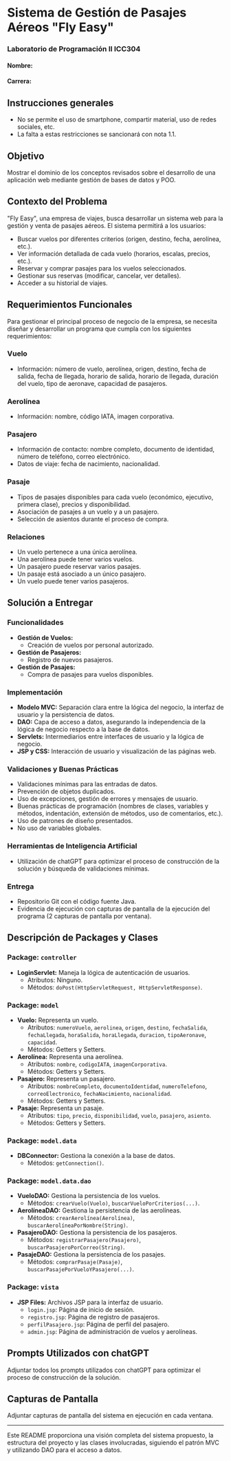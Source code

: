 # Sistema de Gestión de Pasajes Aéreos "Fly Easy"

### Laboratorio de Programación II ICC304

#### Nombre:
#### Carrera:

## Instrucciones generales
- No se permite el uso de smartphone, compartir material, uso de redes sociales, etc.
- La falta a estas restricciones se sancionará con nota 1.1.

## Objetivo
Mostrar el dominio de los conceptos revisados sobre el desarrollo de una aplicación web mediante gestión de bases de datos y POO.

## Contexto del Problema
"Fly Easy", una empresa de viajes, busca desarrollar un sistema web para la gestión y venta de pasajes aéreos. El sistema permitirá a los usuarios:
- Buscar vuelos por diferentes criterios (origen, destino, fecha, aerolínea, etc.).
- Ver información detallada de cada vuelo (horarios, escalas, precios, etc.).
- Reservar y comprar pasajes para los vuelos seleccionados.
- Gestionar sus reservas (modificar, cancelar, ver detalles).
- Acceder a su historial de viajes.

## Requerimientos Funcionales
Para gestionar el principal proceso de negocio de la empresa, se necesita diseñar y desarrollar un programa que cumpla con los siguientes requerimientos:

### Vuelo
- Información: número de vuelo, aerolínea, origen, destino, fecha de salida, fecha de llegada, horario de salida, horario de llegada, duración del vuelo, tipo de aeronave, capacidad de pasajeros.

### Aerolínea
- Información: nombre, código IATA, imagen corporativa.

### Pasajero
- Información de contacto: nombre completo, documento de identidad, número de teléfono, correo electrónico.
- Datos de viaje: fecha de nacimiento, nacionalidad.

### Pasaje
- Tipos de pasajes disponibles para cada vuelo (económico, ejecutivo, primera clase), precios y disponibilidad.
- Asociación de pasajes a un vuelo y a un pasajero.
- Selección de asientos durante el proceso de compra.

### Relaciones
- Un vuelo pertenece a una única aerolínea.
- Una aerolínea puede tener varios vuelos.
- Un pasajero puede reservar varios pasajes.
- Un pasaje está asociado a un único pasajero.
- Un vuelo puede tener varios pasajeros.

## Solución a Entregar
### Funcionalidades
- **Gestión de Vuelos:**
  - Creación de vuelos por personal autorizado.
- **Gestión de Pasajeros:**
  - Registro de nuevos pasajeros.
- **Gestión de Pasajes:**
  - Compra de pasajes para vuelos disponibles.

### Implementación
- **Modelo MVC:** Separación clara entre la lógica del negocio, la interfaz de usuario y la persistencia de datos.
- **DAO:** Capa de acceso a datos, asegurando la independencia de la lógica de negocio respecto a la base de datos.
- **Servlets:** Intermediarios entre interfaces de usuario y la lógica de negocio.
- **JSP y CSS:** Interacción de usuario y visualización de las páginas web.

### Validaciones y Buenas Prácticas
- Validaciones mínimas para las entradas de datos.
- Prevención de objetos duplicados.
- Uso de excepciones, gestión de errores y mensajes de usuario.
- Buenas prácticas de programación (nombres de clases, variables y métodos, indentación, extensión de métodos, uso de comentarios, etc.).
- Uso de patrones de diseño presentados.
- No uso de variables globales.

### Herramientas de Inteligencia Artificial
- Utilización de chatGPT para optimizar el proceso de construcción de la solución y búsqueda de validaciones mínimas.

### Entrega
- Repositorio Git con el código fuente Java.
- Evidencia de ejecución con capturas de pantalla de la ejecución del programa (2 capturas de pantalla por ventana).

## Descripción de Packages y Clases

### Package: `controller`
- **LoginServlet:** Maneja la lógica de autenticación de usuarios.
  - Atributos: Ninguno.
  - Métodos: `doPost(HttpServletRequest, HttpServletResponse)`.

### Package: `model`
- **Vuelo:** Representa un vuelo.
  - Atributos: `numeroVuelo`, `aerolinea`, `origen`, `destino`, `fechaSalida`, `fechaLlegada`, `horaSalida`, `horaLlegada`, `duracion`, `tipoAeronave`, `capacidad`.
  - Métodos: Getters y Setters.
- **Aerolínea:** Representa una aerolínea.
  - Atributos: `nombre`, `codigoIATA`, `imagenCorporativa`.
  - Métodos: Getters y Setters.
- **Pasajero:** Representa un pasajero.
  - Atributos: `nombreCompleto`, `documentoIdentidad`, `numeroTelefono`, `correoElectronico`, `fechaNacimiento`, `nacionalidad`.
  - Métodos: Getters y Setters.
- **Pasaje:** Representa un pasaje.
  - Atributos: `tipo`, `precio`, `disponibilidad`, `vuelo`, `pasajero`, `asiento`.
  - Métodos: Getters y Setters.

### Package: `model.data`
- **DBConnector:** Gestiona la conexión a la base de datos.
  - Métodos: `getConnection()`.

### Package: `model.data.dao`
- **VueloDAO:** Gestiona la persistencia de los vuelos.
  - Métodos: `crearVuelo(Vuelo)`, `buscarVueloPorCriterios(...)`.
- **AerolíneaDAO:** Gestiona la persistencia de las aerolíneas.
  - Métodos: `crearAerolínea(Aerolínea)`, `buscarAerolíneaPorNombre(String)`.
- **PasajeroDAO:** Gestiona la persistencia de los pasajeros.
  - Métodos: `registrarPasajero(Pasajero)`, `buscarPasajeroPorCorreo(String)`.
- **PasajeDAO:** Gestiona la persistencia de los pasajes.
  - Métodos: `comprarPasaje(Pasaje)`, `buscarPasajePorVueloYPasajero(...)`.

### Package: `vista`
- **JSP Files:** Archivos JSP para la interfaz de usuario.
  - `login.jsp`: Página de inicio de sesión.
  - `registro.jsp`: Página de registro de pasajeros.
  - `perfilPasajero.jsp`: Página de perfil del pasajero.
  - `admin.jsp`: Página de administración de vuelos y aerolíneas.

## Prompts Utilizados con chatGPT
Adjuntar todos los prompts utilizados con chatGPT para optimizar el proceso de construcción de la solución.

## Capturas de Pantalla
Adjuntar capturas de pantalla del sistema en ejecución en cada ventana.

---

Este README proporciona una visión completa del sistema propuesto, la estructura del proyecto y las clases involucradas, siguiendo el patrón MVC y utilizando DAO para el acceso a datos.
